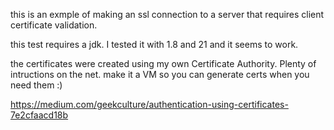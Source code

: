 this is an exmple of making an ssl connection to a server that requires client certificate validation.

this test requires a jdk. I tested it with 1.8 and 21 and it seems to work.

the certificates were created using my own Certificate Authority. Plenty of intructions on the net. make it a VM so you can 
generate certs when you need them :)

https://medium.com/geekculture/authentication-using-certificates-7e2cfaacd18b
